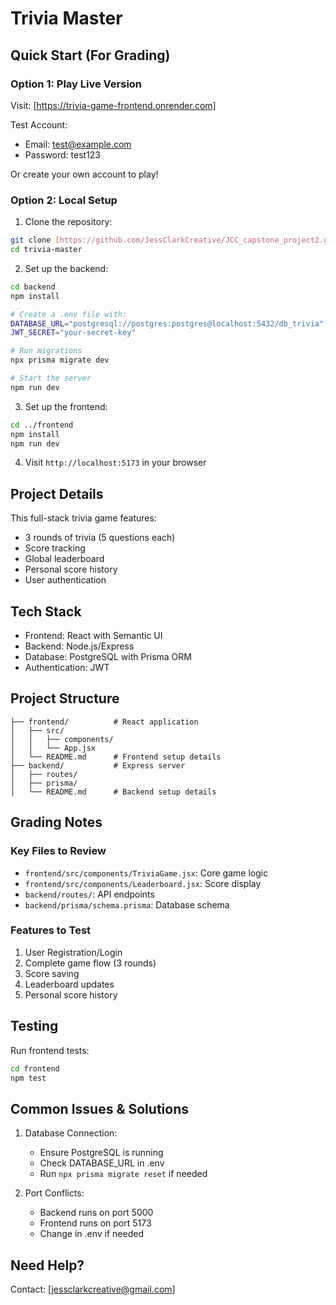 # Trivia Master

## Quick Start (For Grading)

### Option 1: Play Live Version
Visit: [https://trivia-game-frontend.onrender.com]

Test Account:
- Email: test@example.com
- Password: test123

Or create your own account to play!

### Option 2: Local Setup

1. Clone the repository:
```bash
git clone [https://github.com/JessClarkCreative/JCC_capstone_project2.git]
cd trivia-master
```

2. Set up the backend:
```bash
cd backend
npm install

# Create a .env file with:
DATABASE_URL="postgresql://postgres:postgres@localhost:5432/db_trivia"
JWT_SECRET="your-secret-key"

# Run migrations
npx prisma migrate dev

# Start the server
npm run dev
```

3. Set up the frontend:
```bash
cd ../frontend
npm install
npm run dev
```

4. Visit `http://localhost:5173` in your browser

## Project Details

This full-stack trivia game features:
- 3 rounds of trivia (5 questions each)
- Score tracking
- Global leaderboard
- Personal score history
- User authentication

## Tech Stack

- Frontend: React with Semantic UI
- Backend: Node.js/Express
- Database: PostgreSQL with Prisma ORM
- Authentication: JWT

## Project Structure
```
├── frontend/          # React application
│   ├── src/
│   │   ├── components/
│   │   └── App.jsx
│   └── README.md      # Frontend setup details
├── backend/           # Express server
│   ├── routes/
│   ├── prisma/
│   └── README.md      # Backend setup details
```

## Grading Notes

### Key Files to Review
- `frontend/src/components/TriviaGame.jsx`: Core game logic
- `frontend/src/components/Leaderboard.jsx`: Score display
- `backend/routes/`: API endpoints
- `backend/prisma/schema.prisma`: Database schema

### Features to Test
1. User Registration/Login
2. Complete game flow (3 rounds)
3. Score saving
4. Leaderboard updates
5. Personal score history

## Testing

Run frontend tests:
```bash
cd frontend
npm test
```

## Common Issues & Solutions

1. Database Connection:
   - Ensure PostgreSQL is running
   - Check DATABASE_URL in .env
   - Run `npx prisma migrate reset` if needed

2. Port Conflicts:
   - Backend runs on port 5000
   - Frontend runs on port 5173
   - Change in .env if needed

## Need Help?

Contact: [jessclarkcreative@gmail.com]